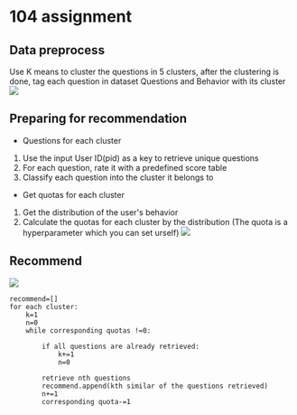 # 104 assignment

## Data preprocess
Use K means to cluster the questions in 5 clusters, after the clustering is done, tag each question in dataset Questions and Behavior with its cluster 
![](https://i.imgur.com/pGB7wxu.png)
## Preparing for recommendation
* Questions for each cluster
1. Use the input User ID(pid) as a key to retrieve unique questions
2. For each question, rate it with a predefined score table
3. Classify each question into the cluster it belongs to
* Get quotas for each cluster
1. Get the distribution of the user's behavior
2. Calculate the quotas for each cluster by the distribution
(The quota is a hyperparameter which you can set urself)
![](https://i.imgur.com/idhwdVm.png)

## Recommend
![](https://i.imgur.com/iwRJo6L.png)
```
recommend=[]
for each cluster:
    k=1
    n=0
    while corresponding quotas !=0:
    
        if all questions are already retrieved:
            k+=1
            n=0

        retrieve nth questions
        recommend.append(kth similar of the questions retrieved)
        n+=1
        corresponding quota-=1
    
```

